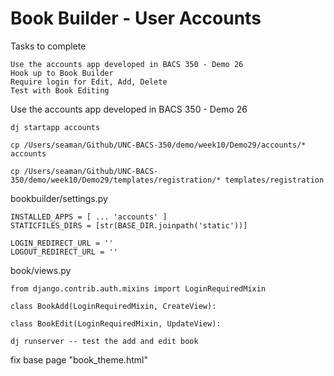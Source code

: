# Book Builder - User Accounts

Tasks to complete

    Use the accounts app developed in BACS 350 - Demo 26
    Hook up to Book Builder
    Require login for Edit, Add, Delete
    Test with Book Editing

Use the accounts app developed in BACS 350 - Demo 26

    dj startapp accounts
    
    cp /Users/seaman/Github/UNC-BACS-350/demo/week10/Demo29/accounts/* accounts
    
    cp /Users/seaman/Github/UNC-BACS-350/demo/week10/Demo29/templates/registration/* templates/registration

bookbuilder/settings.py

    INSTALLED_APPS = [ ... 'accounts' ]
    STATICFILES_DIRS = [str(BASE_DIR.joinpath('static'))]
    
    LOGIN_REDIRECT_URL = ''
    LOGOUT_REDIRECT_URL = '' 

book/views.py

    from django.contrib.auth.mixins import LoginRequiredMixin
    
    class BookAdd(LoginRequiredMixin, CreateView):
    
    class BookEdit(LoginRequiredMixin, UpdateView):
    
    dj runserver -- test the add and edit book

fix base page "book_theme.html"